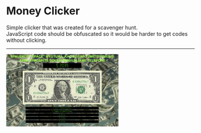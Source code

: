 # Money Clicker
Simple clicker that was created for a scavenger hunt. 
<br>
JavaScript code should be obfuscated so it would be harder to get codes without clicking.
<hr>
<img src="images/clickerScrsht.png" alt="screenshot" width="300"/>


